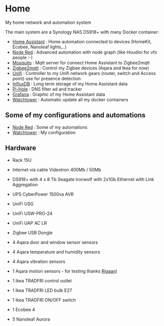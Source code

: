 # Home
My home network and automation system

The main system are a Synology NAS DS918+ with many Docker container:

- [Home Assistant](https://registry.hub.docker.com/r/homeassistant/home-assistant) : Home automation connected to devices (HomeKit, Ecobee, Nanoleaf lights,..)
- [Node Red](https://registry.hub.docker.com/r/nodered/node-red/) : Advanced automation with node graph (like Houdini for vfx people :-)
- [Mosquito](https://registry.hub.docker.com/_/eclipse-mosquitto/) : Mqtt server for connect Home Assistant to Zigbee2mqtt
- [Zigbee2mqtt](https://registry.hub.docker.com/r/koenkk/zigbee2mqtt/) : Control my Zigbee devices (Aqara and Ikea for now)
- [Unifi](https://registry.hub.docker.com/r/jacobalberty/unifi/) : Controller to my Unifi network gears (router, switch and Access point) use for presence detection
- [InfluxDB](https://registry.hub.docker.com/_/influxdb/) : Long term storage of my Home Assistant data
- [Pi-Hole](https://registry.hub.docker.com/r/pihole/pihole/) : DNS filter ad and tracker
- [Grafana](https://registry.hub.docker.com/r/grafana/grafana/) : Graphic of my Home Assistant data
- [Watchtower](https://registry.hub.docker.com/r/containrrr/watchtower/) : Automatic update all my docker containers

## Some of my configurations and automations ##

- [Node Red](NodeRed) : Some of my automations
- [Watchtower](Watchtower) : My configuration

## Hardware ##
 - ⁠Rack 15U
 - Internet via cable Videotron 400Mb / 50Mb
 - DS918+ with 4 x 8 Tb Seagate Ironwolf with 2x1Gb Ethernet with ⁠⁠Link Aggregation
 - UPS CyberPower 1500va AVR
 - UniFi USG
 - UniFi USW-PRO-24
 - ⁠UniFi UAP AC LR
 - Zigbee USB Dongle
 
 - 4 Aqara door and window sensor sensors
 - 4 Aqara temperature and humidity sensors
 - 4 Aqara vibration sensors
 - 1 Aqara motion sensors - for testing thanks [Rigaan](https://github.com/rigann/))
 - 1 Ikea TRADFRI control outlet
 - 1 Ikea TRADFRI LED bulb E27
 - 1 Ikea TRADFRI ON/OFF switch
 - 1 Ecobee 4
 - 5 Nanoleaf Aurora
  
  